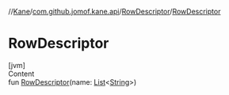//[Kane](../../index.md)/[com.github.jomof.kane.api](../index.md)/[RowDescriptor](index.md)/[RowDescriptor](-row-descriptor.md)



# RowDescriptor  
[jvm]  
Content  
fun [RowDescriptor](-row-descriptor.md)(name: [List](https://kotlinlang.org/api/latest/jvm/stdlib/kotlin.collections/-list/index.html)<[String](https://kotlinlang.org/api/latest/jvm/stdlib/kotlin/-string/index.html)>)  



